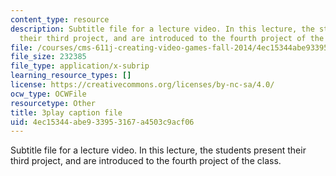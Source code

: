 ```yaml
---
content_type: resource
description: Subtitle file for a lecture video. In this lecture, the students present
  their third project, and are introduced to the fourth project of the class.
file: /courses/cms-611j-creating-video-games-fall-2014/4ec15344abe933953167a4503c9acf06_9is-GrNpNvA.srt
file_size: 232385
file_type: application/x-subrip
learning_resource_types: []
license: https://creativecommons.org/licenses/by-nc-sa/4.0/
ocw_type: OCWFile
resourcetype: Other
title: 3play caption file
uid: 4ec15344-abe9-3395-3167-a4503c9acf06
---
```

Subtitle file for a lecture video. In this lecture, the students present their third project, and are introduced to the fourth project of the class.